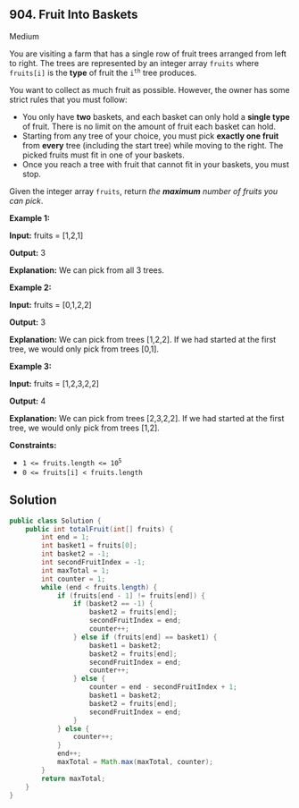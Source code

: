 ## 904\. Fruit Into Baskets

Medium

You are visiting a farm that has a single row of fruit trees arranged from left to right. The trees are represented by an integer array `fruits` where `fruits[i]` is the **type** of fruit the <code>i<sup>th</sup></code> tree produces.

You want to collect as much fruit as possible. However, the owner has some strict rules that you must follow:

*   You only have **two** baskets, and each basket can only hold a **single type** of fruit. There is no limit on the amount of fruit each basket can hold.
*   Starting from any tree of your choice, you must pick **exactly one fruit** from **every** tree (including the start tree) while moving to the right. The picked fruits must fit in one of your baskets.
*   Once you reach a tree with fruit that cannot fit in your baskets, you must stop.

Given the integer array `fruits`, return _the **maximum** number of fruits you can pick_.

**Example 1:**

**Input:** fruits = [1,2,1]

**Output:** 3

**Explanation:** We can pick from all 3 trees.

**Example 2:**

**Input:** fruits = [0,1,2,2]

**Output:** 3

**Explanation:** We can pick from trees [1,2,2]. If we had started at the first tree, we would only pick from trees [0,1].

**Example 3:**

**Input:** fruits = [1,2,3,2,2]

**Output:** 4

**Explanation:** We can pick from trees [2,3,2,2]. If we had started at the first tree, we would only pick from trees [1,2].

**Constraints:**

*   <code>1 <= fruits.length <= 10<sup>5</sup></code>
*   `0 <= fruits[i] < fruits.length`

## Solution

```java
public class Solution {
    public int totalFruit(int[] fruits) {
        int end = 1;
        int basket1 = fruits[0];
        int basket2 = -1;
        int secondFruitIndex = -1;
        int maxTotal = 1;
        int counter = 1;
        while (end < fruits.length) {
            if (fruits[end - 1] != fruits[end]) {
                if (basket2 == -1) {
                    basket2 = fruits[end];
                    secondFruitIndex = end;
                    counter++;
                } else if (fruits[end] == basket1) {
                    basket1 = basket2;
                    basket2 = fruits[end];
                    secondFruitIndex = end;
                    counter++;
                } else {
                    counter = end - secondFruitIndex + 1;
                    basket1 = basket2;
                    basket2 = fruits[end];
                    secondFruitIndex = end;
                }
            } else {
                counter++;
            }
            end++;
            maxTotal = Math.max(maxTotal, counter);
        }
        return maxTotal;
    }
}
```